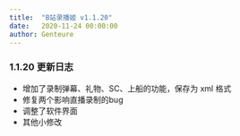 ```yaml
---
title:  "B站录播姬 v1.1.20"
date:   2020-11-24 00:00:00
author: Genteure
---
```


### 1.1.20 更新日志

- 增加了录制弹幕、礼物、SC、上船的功能，保存为 xml 格式
- 修复两个影响直播录制的bug
- 调整了软件界面
- 其他小修改
